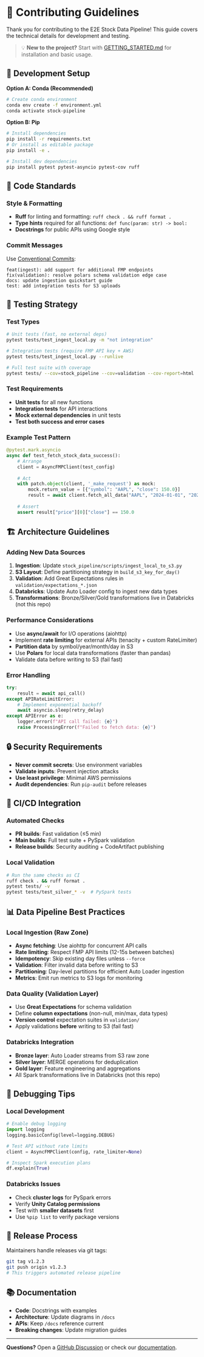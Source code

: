# 🤝 Contributing Guidelines

Thank you for contributing to the E2E Stock Data Pipeline! This guide covers the technical details for development and testing.

> 💡 **New to the project?** Start with [GETTING_STARTED.md](GETTING_STARTED.md) for installation and basic usage.

## 🔧 **Development Setup**

**Option A: Conda (Recommended)**
```bash
# Create conda environment
conda env create -f environment.yml
conda activate stock-pipeline
```

**Option B: Pip**
```bash
# Install dependencies
pip install -r requirements.txt
# Or install as editable package
pip install -e .

# Install dev dependencies
pip install pytest pytest-asyncio pytest-cov ruff
```

## 📝 **Code Standards**

### **Style & Formatting**
- **Ruff** for linting and formatting: `ruff check . && ruff format .`
- **Type hints** required for all functions: `def func(param: str) -> bool:`
- **Docstrings** for public APIs using Google style

### **Commit Messages**
Use [Conventional Commits](https://www.conventionalcommits.org/):
```
feat(ingest): add support for additional FMP endpoints
fix(validation): resolve polars schema validation edge case
docs: update ingestion quickstart guide
test: add integration tests for S3 uploads
```

## 🧪 **Testing Strategy**

### **Test Types**
```bash
# Unit tests (fast, no external deps)
pytest tests/test_ingest_local.py -m "not integration"

# Integration tests (require FMP API key + AWS)
pytest tests/test_ingest_local.py --runlive

# Full test suite with coverage
pytest tests/ --cov=stock_pipeline --cov=validation --cov-report=html
```

### **Test Requirements**
- **Unit tests** for all new functions
- **Integration tests** for API interactions
- **Mock external dependencies** in unit tests
- **Test both success and error cases**

### **Example Test Pattern**
```python
@pytest.mark.asyncio
async def test_fetch_stock_data_success():
    # Arrange
    client = AsyncFMPClient(test_config)
    
    # Act
    with patch.object(client, '_make_request') as mock:
        mock.return_value = [{"symbol": "AAPL", "close": 150.0}]
        result = await client.fetch_all_data("AAPL", "2024-01-01", "2024-01-31")
    
    # Assert
    assert result["price"][0]["close"] == 150.0
```

## 🏗️ **Architecture Guidelines**

### **Adding New Data Sources**
1. **Ingestion**: Update `stock_pipeline/scripts/ingest_local_to_s3.py`
2. **S3 Layout**: Define partitioning strategy in `build_s3_key_for_day()`
3. **Validation**: Add Great Expectations rules in `validation/expectations_*.json`
4. **Databricks**: Update Auto Loader config to ingest new data types
5. **Transformations**: Bronze/Silver/Gold transformations live in Databricks (not this repo)

### **Performance Considerations**
- Use **async/await** for I/O operations (aiohttp)
- Implement **rate limiting** for external APIs (tenacity + custom RateLimiter)
- **Partition data** by symbol/year/month/day in S3
- Use **Polars** for local data transformations (faster than pandas)
- Validate data before writing to S3 (fail fast)

### **Error Handling**
```python
try:
    result = await api_call()
except APIRateLimitError:
    # Implement exponential backoff
    await asyncio.sleep(retry_delay)
except APIError as e:
    logger.error(f"API call failed: {e}")
    raise ProcessingError(f"Failed to fetch data: {e}")
```

## 🔒 **Security Requirements**

- **Never commit secrets**: Use environment variables
- **Validate inputs**: Prevent injection attacks  
- **Use least privilege**: Minimal AWS permissions
- **Audit dependencies**: Run `pip-audit` before releases

## 🚀 **CI/CD Integration**

### **Automated Checks**
- **PR builds**: Fast validation (≤5 min)
- **Main builds**: Full test suite + PySpark validation
- **Release builds**: Security auditing + CodeArtifact publishing

### **Local Validation**
```bash
# Run the same checks as CI
ruff check . && ruff format .
pytest tests/ -v
pytest tests/test_silver_* -v  # PySpark tests
```

## 📊 **Data Pipeline Best Practices**

### **Local Ingestion (Raw Zone)**
- **Async fetching**: Use aiohttp for concurrent API calls
- **Rate limiting**: Respect FMP API limits (12-15s between batches)
- **Idempotency**: Skip existing day files unless `--force`
- **Validation**: Filter invalid data before writing to S3
- **Partitioning**: Day-level partitions for efficient Auto Loader ingestion
- **Metrics**: Emit run metrics to S3 logs for monitoring

### **Data Quality (Validation Layer)**
- Use **Great Expectations** for schema validation
- Define **column expectations** (non-null, min/max, data types)
- **Version control** expectation suites in `validation/`
- Apply validations **before** writing to S3 (fail fast)

### **Databricks Integration**
- **Bronze layer**: Auto Loader streams from S3 raw zone
- **Silver layer**: MERGE operations for deduplication
- **Gold layer**: Feature engineering and aggregations
- All Spark transformations live in Databricks (not this repo)

## 🐛 **Debugging Tips**

### **Local Development**
```python
# Enable debug logging
import logging
logging.basicConfig(level=logging.DEBUG)

# Test API without rate limits
client = AsyncFMPClient(config, rate_limiter=None)

# Inspect Spark execution plans
df.explain(True)
```

### **Databricks Issues**
- Check **cluster logs** for PySpark errors
- Verify **Unity Catalog permissions**
- Test with **smaller datasets** first
- Use `%pip list` to verify package versions

## 🔄 **Release Process**

Maintainers handle releases via git tags:
```bash
git tag v1.2.3
git push origin v1.2.3
# This triggers automated release pipeline
```

## 📚 **Documentation**

- **Code**: Docstrings with examples
- **Architecture**: Update diagrams in `/docs`  
- **APIs**: Keep `/docs` reference current
- **Breaking changes**: Update migration guides

---

**Questions?** Open a [GitHub Discussion](../../discussions) or check our [documentation](docs/README.md).